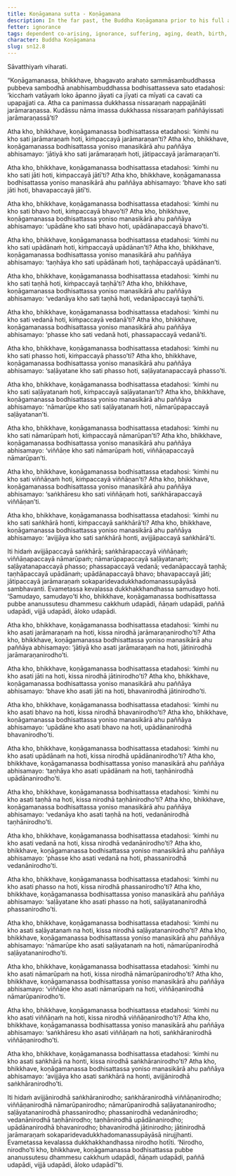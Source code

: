 ```yaml
---
title: Koṇāgamana sutta - Koṇāgamana
description: In the far past, the Buddha Koṇāgamana prior to his full awakening reflects on how the world has fallen into trouble and discovers the escape from suffering through wise attention and insight into dependent co-arising.
fetter: ignorance
tags: dependent co-arising, ignorance, suffering, aging, death, birth, existence, clinging, craving, sensation, feeling, contact, six sense bases, name and form, consciousness, intentional constructions, sn, sn12-21, sn12
character: Buddha Koṇāgamana
slug: sn12.8
---
```


Sāvatthiyaṁ viharati.

“Koṇāgamanassa, bhikkhave, bhagavato arahato sammāsambuddhassa pubbeva sambodhā anabhisambuddhassa bodhisattasseva sato etadahosi: ‘kicchaṁ vatāyaṁ loko āpanno jāyati ca jīyati ca mīyati ca cavati ca upapajjati ca. Atha ca panimassa dukkhassa nissaraṇaṁ nappajānāti jarāmaraṇassa. Kudāssu nāma imassa dukkhassa nissaraṇaṁ paññāyissati jarāmaraṇassā’ti?

Atha kho, bhikkhave, koṇāgamanassa bodhisattassa etadahosi: ‘kimhi nu kho sati jarāmaraṇaṁ hoti, kiṁpaccayā jarāmaraṇan’ti? Atha kho, bhikkhave, koṇāgamanassa bodhisattassa yoniso manasikārā ahu paññāya abhisamayo: ‘jātiyā kho sati jarāmaraṇaṁ hoti, jātipaccayā jarāmaraṇan’ti.

Atha kho, bhikkhave, koṇāgamanassa bodhisattassa etadahosi: ‘kimhi nu kho sati jāti hoti, kiṁpaccayā jātī’ti? Atha kho, bhikkhave, koṇāgamanassa bodhisattassa yoniso manasikārā ahu paññāya abhisamayo: ‘bhave kho sati jāti hoti, bhavapaccayā jātī’ti.

Atha kho, bhikkhave, koṇāgamanassa bodhisattassa etadahosi: ‘kimhi nu kho sati bhavo hoti, kiṁpaccayā bhavo’ti? Atha kho, bhikkhave, koṇāgamanassa bodhisattassa yoniso manasikārā ahu paññāya abhisamayo: ‘upādāne kho sati bhavo hoti, upādānapaccayā bhavo’ti.

Atha kho, bhikkhave, koṇāgamanassa bodhisattassa etadahosi: ‘kimhi nu kho sati upādānaṁ hoti, kiṁpaccayā upādānan’ti? Atha kho, bhikkhave, koṇāgamanassa bodhisattassa yoniso manasikārā ahu paññāya abhisamayo: ‘taṇhāya kho sati upādānaṁ hoti, taṇhāpaccayā upādānan’ti.

Atha kho, bhikkhave, koṇāgamanassa bodhisattassa etadahosi: ‘kimhi nu kho sati taṇhā hoti, kiṁpaccayā taṇhā’ti? Atha kho, bhikkhave, koṇāgamanassa bodhisattassa yoniso manasikārā ahu paññāya abhisamayo: ‘vedanāya kho sati taṇhā hoti, vedanāpaccayā taṇhā’ti.

Atha kho, bhikkhave, koṇāgamanassa bodhisattassa etadahosi: ‘kimhi nu kho sati vedanā hoti, kiṁpaccayā vedanā’ti? Atha kho, bhikkhave, koṇāgamanassa bodhisattassa yoniso manasikārā ahu paññāya abhisamayo: ‘phasse kho sati vedanā hoti, phassapaccayā vedanā’ti.

Atha kho, bhikkhave, koṇāgamanassa bodhisattassa etadahosi: ‘kimhi nu kho sati phasso hoti, kiṁpaccayā phasso’ti? Atha kho, bhikkhave, koṇāgamanassa bodhisattassa yoniso manasikārā ahu paññāya abhisamayo: ‘saḷāyatane kho sati phasso hoti, saḷāyatanapaccayā phasso’ti.

Atha kho, bhikkhave, koṇāgamanassa bodhisattassa etadahosi: ‘kimhi nu kho sati saḷāyatanaṁ hoti, kiṁpaccayā saḷāyatanan’ti? Atha kho, bhikkhave, koṇāgamanassa bodhisattassa yoniso manasikārā ahu paññāya abhisamayo: ‘nāmarūpe kho sati saḷāyatanaṁ hoti, nāmarūpapaccayā saḷāyatanan’ti.

Atha kho, bhikkhave, koṇāgamanassa bodhisattassa etadahosi: ‘kimhi nu kho sati nāmarūpaṁ hoti, kiṁpaccayā nāmarūpan’ti? Atha kho, bhikkhave, koṇāgamanassa bodhisattassa yoniso manasikārā ahu paññāya abhisamayo: ‘viññāṇe kho sati nāmarūpaṁ hoti, viññāṇapaccayā nāmarūpan’ti.

Atha kho, bhikkhave, koṇāgamanassa bodhisattassa etadahosi: ‘kimhi nu kho sati viññāṇaṁ hoti, kiṁpaccayā viññāṇan’ti? Atha kho, bhikkhave, koṇāgamanassa bodhisattassa yoniso manasikārā ahu paññāya abhisamayo: ‘saṅkhāresu kho sati viññāṇaṁ hoti, saṅkhārapaccayā viññāṇan’ti.

Atha kho, bhikkhave, koṇāgamanassa bodhisattassa etadahosi: ‘kimhi nu kho sati saṅkhārā honti, kiṁpaccayā saṅkhārā’ti? Atha kho, bhikkhave, koṇāgamanassa bodhisattassa yoniso manasikārā ahu paññāya abhisamayo: ‘avijjāya kho sati saṅkhārā honti, avijjāpaccayā saṅkhārā’ti.

Iti hidaṁ avijjāpaccayā saṅkhārā; saṅkhārapaccayā viññāṇaṁ; viññāṇapaccayā nāmarūpaṁ; nāmarūpapaccayā saḷāyatanaṁ; saḷāyatanapaccayā phasso; phassapaccayā vedanā; vedanāpaccayā taṇhā; taṇhāpaccayā upādānaṁ; upādānapaccayā bhavo; bhavapaccayā jāti; jātipaccayā jarāmaraṇaṁ sokaparidevadukkhadomanassupāyāsā sambhavanti. Evametassa kevalassa dukkhakkhandhassa samudayo hoti. ‘Samudayo, samudayo’ti kho, bhikkhave, koṇāgamanassa bodhisattassa pubbe ananussutesu dhammesu cakkhuṁ udapādi, ñāṇaṁ udapādi, paññā udapādi, vijjā udapādi, āloko udapādi.

Atha kho, bhikkhave, koṇāgamanassa bodhisattassa etadahosi: ‘kimhi nu kho asati jarāmaraṇaṁ na hoti, kissa nirodhā jarāmaraṇanirodho’ti? Atha kho, bhikkhave, koṇāgamanassa bodhisattassa yoniso manasikārā ahu paññāya abhisamayo: ‘jātiyā kho asati jarāmaraṇaṁ na hoti, jātinirodhā jarāmaraṇanirodho’ti.

Atha kho, bhikkhave, koṇāgamanassa bodhisattassa etadahosi: ‘kimhi nu kho asati jāti na hoti, kissa nirodhā jātinirodho’ti? Atha kho, bhikkhave, koṇāgamanassa bodhisattassa yoniso manasikārā ahu paññāya abhisamayo: ‘bhave kho asati jāti na hoti, bhavanirodhā jātinirodho’ti.

Atha kho, bhikkhave, koṇāgamanassa bodhisattassa etadahosi: ‘kimhi nu kho asati bhavo na hoti, kissa nirodhā bhavanirodho’ti? Atha kho, bhikkhave, koṇāgamanassa bodhisattassa yoniso manasikārā ahu paññāya abhisamayo: ‘upādāne kho asati bhavo na hoti, upādānanirodhā bhavanirodho’ti.

Atha kho, bhikkhave, koṇāgamanassa bodhisattassa etadahosi: ‘kimhi nu kho asati upādānaṁ na hoti, kissa nirodhā upādānanirodho’ti? Atha kho, bhikkhave, koṇāgamanassa bodhisattassa yoniso manasikārā ahu paññāya abhisamayo: ‘taṇhāya kho asati upādānaṁ na hoti, taṇhānirodhā upādānanirodho’ti.

Atha kho, bhikkhave, koṇāgamanassa bodhisattassa etadahosi: ‘kimhi nu kho asati taṇhā na hoti, kissa nirodhā taṇhānirodho’ti? Atha kho, bhikkhave, koṇāgamanassa bodhisattassa yoniso manasikārā ahu paññāya abhisamayo: ‘vedanāya kho asati taṇhā na hoti, vedanānirodhā taṇhānirodho’ti.

Atha kho, bhikkhave, koṇāgamanassa bodhisattassa etadahosi: ‘kimhi nu kho asati vedanā na hoti, kissa nirodhā vedanānirodho’ti? Atha kho, bhikkhave, koṇāgamanassa bodhisattassa yoniso manasikārā ahu paññāya abhisamayo: ‘phasse kho asati vedanā na hoti, phassanirodhā vedanānirodho’ti.

Atha kho, bhikkhave, koṇāgamanassa bodhisattassa etadahosi: ‘kimhi nu kho asati phasso na hoti, kissa nirodhā phassanirodho’ti? Atha kho, bhikkhave, koṇāgamanassa bodhisattassa yoniso manasikārā ahu paññāya abhisamayo: ‘saḷāyatane kho asati phasso na hoti, saḷāyatananirodhā phassanirodho’ti.

Atha kho, bhikkhave, koṇāgamanassa bodhisattassa etadahosi: ‘kimhi nu kho asati saḷāyatanaṁ na hoti, kissa nirodhā saḷāyatananirodho’ti? Atha kho, bhikkhave, koṇāgamanassa bodhisattassa yoniso manasikārā ahu paññāya abhisamayo: ‘nāmarūpe kho asati saḷāyatanaṁ na hoti, nāmarūpanirodhā saḷāyatananirodho’ti.

Atha kho, bhikkhave, koṇāgamanassa bodhisattassa etadahosi: ‘kimhi nu kho asati nāmarūpaṁ na hoti, kissa nirodhā nāmarūpanirodho’ti? Atha kho, bhikkhave, koṇāgamanassa bodhisattassa yoniso manasikārā ahu paññāya abhisamayo: ‘viññāṇe kho asati nāmarūpaṁ na hoti, viññāṇanirodhā nāmarūpanirodho’ti.

Atha kho, bhikkhave, koṇāgamanassa bodhisattassa etadahosi: ‘kimhi nu kho asati viññāṇaṁ na hoti, kissa nirodhā viññāṇanirodho’ti? Atha kho, bhikkhave, koṇāgamanassa bodhisattassa yoniso manasikārā ahu paññāya abhisamayo: ‘saṅkhāresu kho asati viññāṇaṁ na hoti, saṅkhāranirodhā viññāṇanirodho’ti.

Atha kho, bhikkhave, koṇāgamanassa bodhisattassa etadahosi: ‘kimhi nu kho asati saṅkhārā na honti, kissa nirodhā saṅkhāranirodho’ti? Atha kho, bhikkhave, koṇāgamanassa bodhisattassa yoniso manasikārā ahu paññāya abhisamayo: ‘avijjāya kho asati saṅkhārā na honti, avijjānirodhā saṅkhāranirodho’ti.

Iti hidaṁ avijjānirodhā saṅkhāranirodho; saṅkhāranirodhā viññāṇanirodho; viññāṇanirodhā nāmarūpanirodho; nāmarūpanirodhā saḷāyatananirodho; saḷāyatananirodhā phassanirodho; phassanirodhā vedanānirodho; vedanānirodhā taṇhānirodho; taṇhānirodhā upādānanirodho; upādānanirodhā bhavanirodho; bhavanirodhā jātinirodho; jātinirodhā jarāmaraṇaṁ sokaparidevadukkhadomanassupāyāsā nirujjhanti. Evametassa kevalassa dukkhakkhandhassa nirodho hotīti. ‘Nirodho, nirodho’ti kho, bhikkhave, koṇāgamanassa bodhisattassa pubbe ananussutesu dhammesu cakkhuṁ udapādi, ñāṇaṁ udapādi, paññā udapādi, vijjā udapādi, āloko udapādī”ti.
